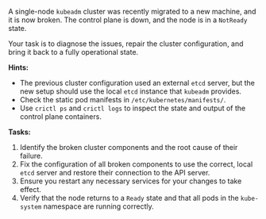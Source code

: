 A single-node `kubeadm` cluster was recently migrated to a new machine, and it is now broken. The control plane is down, and the node is in a `NotReady` state.

Your task is to diagnose the issues, repair the cluster configuration, and bring it back to a fully operational state.

**Hints:**

*   The previous cluster configuration used an external `etcd` server, but the new setup should use the local `etcd` instance that `kubeadm` provides.
*   Check the static pod manifests in `/etc/kubernetes/manifests/`.
*   Use `crictl ps` and `crictl logs` to inspect the state and output of the control plane containers.

**Tasks:**

1.  Identify the broken cluster components and the root cause of their failure.
2.  Fix the configuration of all broken components to use the correct, local `etcd` server and restore their connection to the API server.
3.  Ensure you restart any necessary services for your changes to take effect.
4.  Verify that the node returns to a `Ready` state and that all pods in the `kube-system` namespace are running correctly.
